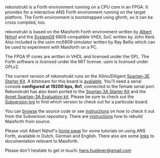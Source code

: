 rekonstrukt is a Forth environment running on a CPU core in an FPGA.  It provides for a interactive ANS Forth environment running on the target platform.  The Forth environment is bootstrapped using gforth, so it can be cross compiled, too.

rekonstrukt is based on the Maisforth Forth environment written by [Albert Nijhof](http://home.hccnet.nl/anij/index.html) and the [System09](http://members.optushome.com.au/jekent/system09/index.html) 6809 compatible VHDL SoC written by John Kent.  Also included is the usim mc6809 simulator written by Ray Bellis which can be used to experiment with Maisforth on a PC.

The FPGA IP cores are written in VHDL and licensed under the GPL.  The Forth software is licensed under the MIT license.  usim is licensed under GPLv2.

The current version of rekonstrukt runs on the Xilinx/Diligent [Spartan-3E Starter Kit](Spartan3EStarterKit.md).  A bitstream for this board is [available](http://rekonstrukt.googlecode.com/files/rekonstrukt-s3e-sk.bit).  You'll need a serial console **configured at 19200 bps, 8n1**, connected to the female serial port.  Rekonstrukt has also been ported to the [Spartan 3A Starter Kit](http://www.xilinx.com/products/devkits/HW-SPAR3A-SK-UNI-G.htm) and the [Avnet Spartan-3A Evaluation kit](http://www.em.avnet.com/spartan3a-evl).  Please be sure to check out the [Subversion log](http://code.google.com/p/rekonstrukt/updates/list) to find which version to check out for a particular board.

You can [browse](http://code.google.com/p/rekonstrukt/source/browse/#svn/trunk) the source code or see [instructions](http://code.google.com/p/rekonstrukt/source/checkout) on how to check it out from the Subversion repository.  There are [instructions](RebuildFromSource.md) how to rebuild Maisforth from source.

Please visit Albert Nijhof's [home page](http://home.hccnet.nl/anij/index.html) for some tutorials on using ANS Forth, available in Dutch, German and English.  There also are some [links](LinkS.md) to documentation relevant to Maisforth.

Please don't hesitate to get in touch:  hans.huebner@gmail.com